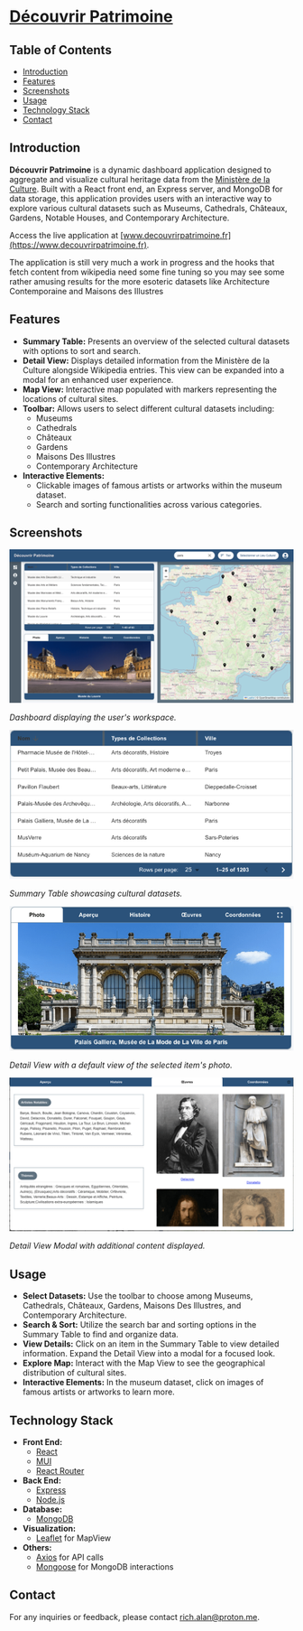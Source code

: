 # [Découvrir Patrimoine](https://www.decouvrirpatrimoine.fr)

## Table of Contents

- [Introduction](#introduction)
- [Features](#features)
- [Screenshots](#screenshots)
- [Usage](#usage)
- [Technology Stack](#technology-stack)
- [Contact](#contact)

## Introduction

**Découvrir Patrimoine** is a dynamic dashboard application designed to aggregate and visualize cultural heritage data from the [Ministère de la Culture](https://www.culture.gouv.fr/). Built with a React front end, an Express server, and MongoDB for data storage, this application provides users with an interactive way to explore various cultural datasets such as Museums, Cathedrals, Châteaux, Gardens, Notable Houses, and Contemporary Architecture.

Access the live application at [www.decouvrirpatrimoine.fr](https://www.decouvrirpatrimoine.fr).

The application is still very much a work in progress and the hooks that fetch content from wikipedia need some fine tuning so you may see some rather amusing results for the more esoteric datasets like Architecture Contemporaine and Maisons des Illustres

## Features

- **Summary Table:** Presents an overview of the selected cultural datasets with options to sort and search.
- **Detail View:** Displays detailed information from the Ministère de la Culture alongside Wikipedia entries. This view can be expanded into a modal for an enhanced user experience.
- **Map View:** Interactive map populated with markers representing the locations of cultural sites.
- **Toolbar:** Allows users to select different cultural datasets including:
  - Museums
  - Cathedrals
  - Châteaux
  - Gardens
  - Maisons Des Illustres
  - Contemporary Architecture
- **Interactive Elements:**
  - Clickable images of famous artists or artworks within the museum dataset.
  - Search and sorting functionalities across various categories.

## Screenshots

![Dashboard](./Client/src/assets/images/dashboard-screenshot.png)

_Dashboard displaying the user's workspace._

![Summary Table](./Client/src/assets/images/summary-table-screenshot.png)

_Summary Table showcasing cultural datasets._

![Detail View](./Client/src/assets/images/detail-view-screenshot.png)

_Detail View with a default view of the selected item's photo._

![Detail View MOdal](./Client/src/assets/images/detail-view-modal-screenshot.png)

_Detail View Modal with additional content displayed._

## Usage

- **Select Datasets:** Use the toolbar to choose among Museums, Cathedrals, Châteaux, Gardens, Maisons Des Illustres, and Contemporary Architecture.
- **Search & Sort:** Utilize the search bar and sorting options in the Summary Table to find and organize data.
- **View Details:** Click on an item in the Summary Table to view detailed information. Expand the Detail View into a modal for a focused look.
- **Explore Map:** Interact with the Map View to see the geographical distribution of cultural sites.
- **Interactive Elements:** In the museum dataset, click on images of famous artists or artworks to learn more.

## Technology Stack

- **Front End:**
  - [React](https://reactjs.org/)
  - [MUI](https://redux.js.org/)
  - [React Router](https://mui.com/)
- **Back End:**
  - [Express](https://expressjs.com/)
  - [Node.js](https://nodejs.org/)
- **Database:**
  - [MongoDB](https://www.mongodb.com/)
- **Visualization:**
  - [Leaflet](https://leafletjs.com/) for MapView
- **Others:**
  - [Axios](https://axios-http.com/) for API calls
  - [Mongoose](https://mongoosejs.com/) for MongoDB interactions

## Contact

For any inquiries or feedback, please contact [rich.alan@proton.me](mailto:rich.alanl@proton.me).
